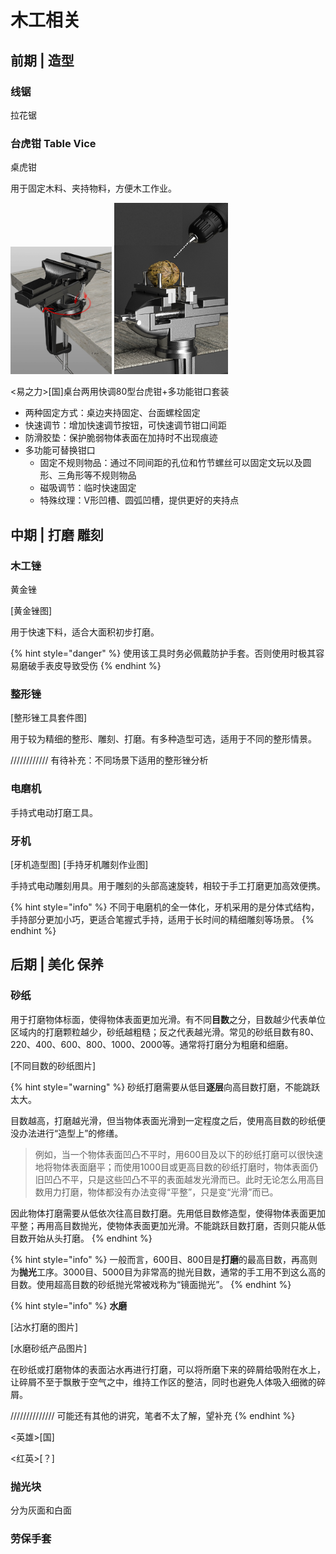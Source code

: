 # 木工相关
## 前期 | 造型
### 线锯
拉花锯


### 台虎钳 Table Vice
桌虎钳

用于固定木料、夹持物料，方便木工作业。

<img src="assets/image-20210205222352940.png" alt="台虎钳外观图" style="zoom:20%;" />
<img src="assets/image-20210205222722474.png" alt="台虎钳固定桌面图" style="zoom:30%;" />

<易之力>[国]桌台两用快调80型台虎钳+多功能钳口套装

- 两种固定方式：桌边夹持固定、台面螺栓固定
- 快速调节：增加快速调节按钮，可快速调节钳口间距
- 防滑胶垫：保护脆弱物体表面在加持时不出现痕迹
- 多功能可替换钳口
  - 固定不规则物品：通过不同间距的孔位和竹节螺丝可以固定文玩以及圆形、三角形等不规则物品
  - 磁吸调节：临时快速固定
  - 特殊纹理：V形凹槽、圆弧凹槽，提供更好的夹持点


## 中期 | 打磨 雕刻
### 木工锉
黄金锉

[黄金锉图]

用于快速下料，适合大面积初步打磨。

{% hint style="danger" %}
使用该工具时务必佩戴防护手套。否则使用时极其容易磨破手表皮导致受伤
{% endhint %}

### 整形锉

[整形锉工具套件图]

用于较为精细的整形、雕刻、打磨。有多种造型可选，适用于不同的整形情景。

//////////// 有待补充：不同场景下适用的整形锉分析

### 电磨机

手持式电动打磨工具。

### 牙机

[牙机造型图]
[手持牙机雕刻作业图]

手持式电动雕刻用具。用于雕刻的头部高速旋转，相较于手工打磨更加高效便携。

{% hint style="info" %}
不同于电磨机的全一体化，牙机采用的是分体式结构，手持部分更加小巧，更适合笔握式手持，适用于长时间的精细雕刻等场景。
{% endhint %}

## 后期 | 美化 保养

### 砂纸

用于打磨物体标面，使得物体表面更加光滑。有不同**目数**之分，目数越少代表单位区域内的打磨颗粒越少，砂纸越粗糙；反之代表越光滑。常见的砂纸目数有80、220、400、600、800、1000、2000等。通常将打磨分为粗磨和细磨。

[不同目数的砂纸图片]

{% hint style="warning" %}
砂纸打磨需要从低目**逐层**向高目数打磨，不能跳跃太大。

目数越高，打磨越光滑，但当物体表面光滑到一定程度之后，使用高目数的砂纸便没办法进行“造型上”的修缮。

> 例如，当一个物体表面凹凸不平时，用600目及以下的砂纸打磨可以很快速地将物体表面磨平；而使用1000目或更高目数的砂纸打磨时，物体表面仍旧凹凸不平，只是这些凹凸不平的表面越发光滑而已。此时无论怎么用高目数用力打磨，物体都没有办法变得“平整”，只是变“光滑”而已。

因此物体打磨需要从低依次往高目数打磨。先用低目数修造型，使得物体表面更加平整；再用高目数抛光，使物体表面更加光滑。不能跳跃目数打磨，否则只能从低目数开始从头打磨。
{% endhint %}

{% hint style="info" %}
一般而言，600目、800目是**打磨**的最高目数，再高则为**抛光**工序。3000目、5000目为非常高的抛光目数，通常的手工用不到这么高的目数。使用超高目数的砂纸抛光常被戏称为“镜面抛光”。
{% endhint %}

{% hint style="info" %}
**水磨**

[沾水打磨的图片]

[水磨砂纸产品图片]

在砂纸或打磨物体的表面沾水再进行打磨，可以将所磨下来的碎屑给吸附在水上，让碎屑不至于飘散于空气之中，维持工作区的整洁，同时也避免人体吸入细微的碎屑。

////////////// 可能还有其他的讲究，笔者不太了解，望补充
{% endhint %}

<英雄>[国]

<红英>[？]

### 抛光块

分为灰面和白面

### 劳保手套



























